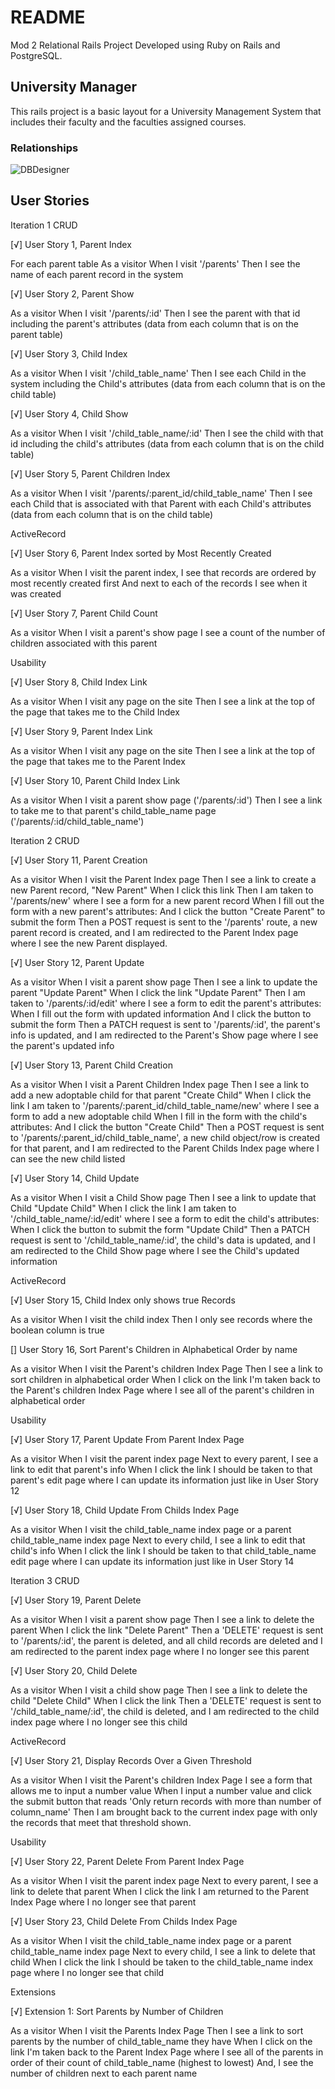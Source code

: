 # README
Mod 2 Relational Rails Project
Developed using Ruby on Rails and PostgreSQL. 
## University Manager 

This rails project is a basic layout for a University Management System that includes their faculty and the faculties assigned courses. 

### Relationships


![DBDesigner](https://github.com/WillWeston94/faculties_controller/assets/136198381/f10332ca-9b33-47b5-98e1-90b8a997527c)



## User Stories

Iteration 1
CRUD

[√] User Story 1, Parent Index

For each parent table As a visitor When I visit '/parents' Then I see the name of each parent record in the system

[√] User Story 2, Parent Show

As a visitor When I visit '/parents/:id' Then I see the parent with that id including the parent's attributes (data from each column that is on the parent table)

[√] User Story 3, Child Index

As a visitor When I visit '/child_table_name' Then I see each Child in the system including the Child's attributes (data from each column that is on the child table)

[√] User Story 4, Child Show

As a visitor When I visit '/child_table_name/:id' Then I see the child with that id including the child's attributes (data from each column that is on the child table)

[√] User Story 5, Parent Children Index

As a visitor When I visit '/parents/:parent_id/child_table_name' Then I see each Child that is associated with that Parent with each Child's attributes (data from each column that is on the child table)

ActiveRecord

[√] User Story 6, Parent Index sorted by Most Recently Created

As a visitor When I visit the parent index, I see that records are ordered by most recently created first And next to each of the records I see when it was created

[√] User Story 7, Parent Child Count

As a visitor When I visit a parent's show page I see a count of the number of children associated with this parent

Usability

[√] User Story 8, Child Index Link

As a visitor When I visit any page on the site Then I see a link at the top of the page that takes me to the Child Index

[√] User Story 9, Parent Index Link

As a visitor When I visit any page on the site Then I see a link at the top of the page that takes me to the Parent Index

[√] User Story 10, Parent Child Index Link

As a visitor When I visit a parent show page ('/parents/:id') Then I see a link to take me to that parent's child_table_name page ('/parents/:id/child_table_name')

Iteration 2
CRUD

[√] User Story 11, Parent Creation

As a visitor When I visit the Parent Index page Then I see a link to create a new Parent record, "New Parent" When I click this link Then I am taken to '/parents/new' where I see a form for a new parent record When I fill out the form with a new parent's attributes: And I click the button "Create Parent" to submit the form Then a POST request is sent to the '/parents' route, a new parent record is created, and I am redirected to the Parent Index page where I see the new Parent displayed.

[√] User Story 12, Parent Update

As a visitor When I visit a parent show page Then I see a link to update the parent "Update Parent" When I click the link "Update Parent" Then I am taken to '/parents/:id/edit' where I see a form to edit the parent's attributes: When I fill out the form with updated information And I click the button to submit the form Then a PATCH request is sent to '/parents/:id', the parent's info is updated, and I am redirected to the Parent's Show page where I see the parent's updated info

[√] User Story 13, Parent Child Creation

As a visitor When I visit a Parent Children Index page Then I see a link to add a new adoptable child for that parent "Create Child" When I click the link I am taken to '/parents/:parent_id/child_table_name/new' where I see a form to add a new adoptable child When I fill in the form with the child's attributes: And I click the button "Create Child" Then a POST request is sent to '/parents/:parent_id/child_table_name', a new child object/row is created for that parent, and I am redirected to the Parent Childs Index page where I can see the new child listed

[√] User Story 14, Child Update

As a visitor When I visit a Child Show page Then I see a link to update that Child "Update Child" When I click the link I am taken to '/child_table_name/:id/edit' where I see a form to edit the child's attributes: When I click the button to submit the form "Update Child" Then a PATCH request is sent to '/child_table_name/:id', the child's data is updated, and I am redirected to the Child Show page where I see the Child's updated information

ActiveRecord

[√] User Story 15, Child Index only shows true Records

As a visitor When I visit the child index Then I only see records where the boolean column is true

[] User Story 16, Sort Parent's Children in Alphabetical Order by name

As a visitor When I visit the Parent's children Index Page Then I see a link to sort children in alphabetical order When I click on the link I'm taken back to the Parent's children Index Page where I see all of the parent's children in alphabetical order

Usability

[√] User Story 17, Parent Update From Parent Index Page

As a visitor When I visit the parent index page Next to every parent, I see a link to edit that parent's info When I click the link I should be taken to that parent's edit page where I can update its information just like in User Story 12

[√] User Story 18, Child Update From Childs Index Page

As a visitor When I visit the child_table_name index page or a parent child_table_name index page Next to every child, I see a link to edit that child's info When I click the link I should be taken to that child_table_name edit page where I can update its information just like in User Story 14

Iteration 3
CRUD

[√] User Story 19, Parent Delete

As a visitor When I visit a parent show page Then I see a link to delete the parent When I click the link "Delete Parent" Then a 'DELETE' request is sent to '/parents/:id', the parent is deleted, and all child records are deleted and I am redirected to the parent index page where I no longer see this parent

[√] User Story 20, Child Delete

As a visitor When I visit a child show page Then I see a link to delete the child "Delete Child" When I click the link Then a 'DELETE' request is sent to '/child_table_name/:id', the child is deleted, and I am redirected to the child index page where I no longer see this child

ActiveRecord

[√] User Story 21, Display Records Over a Given Threshold

As a visitor When I visit the Parent's children Index Page I see a form that allows me to input a number value When I input a number value and click the submit button that reads 'Only return records with more than number of column_name' Then I am brought back to the current index page with only the records that meet that threshold shown.

Usability

[√] User Story 22, Parent Delete From Parent Index Page

As a visitor When I visit the parent index page Next to every parent, I see a link to delete that parent When I click the link I am returned to the Parent Index Page where I no longer see that parent

[√] User Story 23, Child Delete From Childs Index Page

As a visitor When I visit the child_table_name index page or a parent child_table_name index page Next to every child, I see a link to delete that child When I click the link I should be taken to the child_table_name index page where I no longer see that child

Extensions


[√] Extension 1: Sort Parents by Number of Children

As a visitor When I visit the Parents Index Page Then I see a link to sort parents by the number of child_table_name they have When I click on the link I'm taken back to the Parent Index Page where I see all of the parents in order of their count of child_table_name (highest to lowest) And, I see the number of children next to each parent name
